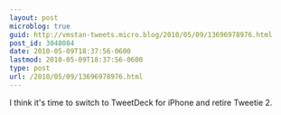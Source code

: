 ```yaml
---
layout: post
microblog: true
guid: http://vmstan-tweets.micro.blog/2010/05/09/13696978976.html
post_id: 3048084
date: 2010-05-09T18:37:56-0600
lastmod: 2010-05-09T18:37:56-0600
type: post
url: /2010/05/09/13696978976.html
---
```

I think it's time to switch to TweetDeck for iPhone and retire Tweetie 2.
